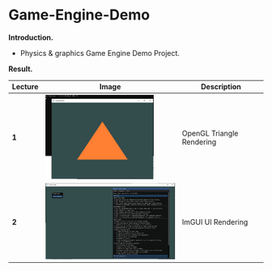 # Game-Engine-Demo

**Introduction.**

- Physics & graphics Game Engine Demo Project.



**Result.**

| Lecture | Image                                                        | Description               |
| ------- | ------------------------------------------------------------ | ------------------------- |
| **1**   | <img src="images\week1-triangle.PNG" alt="week1-triangle" style="zoom: 25%;" /> | OpenGL Triangle Rendering |
| **2**   | <img src="images\week2-imgui.PNG" alt="week2-imgui" style="zoom:33%;" /> | ImGUI UI Rendering        |

